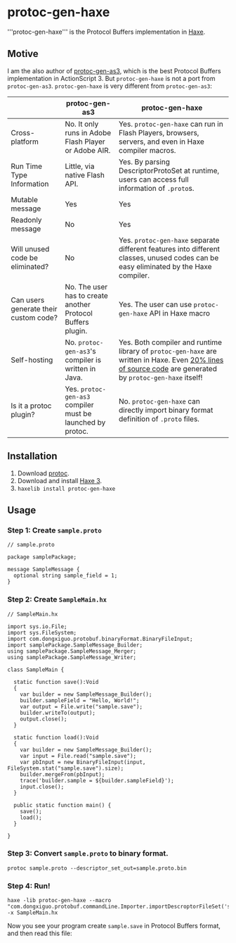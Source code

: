 protoc-gen-haxe
===============

'''protoc-gen-haxe''' is the Protocol Buffers implementation in [Haxe](http://www.haxe.org/).

## Motive

I am the also author of [protoc-gen-as3](https://code.google.com/p/protoc-gen-as3/),
which is the best Protocol Buffers implementation in ActionScript 3.
But `protoc-gen-haxe` is not a port from `protoc-gen-as3`.
`protoc-gen-haxe` is very different from `protoc-gen-as3`:

| | protoc-gen-as3 | protoc-gen-haxe |
| ------------- | ------------- | ----- |
| Cross-platform | No. It only runs in Adobe Flash Player or Adobe AIR. | Yes. `protoc-gen-haxe` can run in Flash Players, browsers, servers, and even in Haxe compiler macros. |
| Run Time Type Information | Little, via native Flash API. | Yes. By parsing DescriptorProtoSet at runtime, users can access full information of `.proto`s. |
| Mutable message | Yes | Yes |
| Readonly message | No | Yes |
| Will unused code be eliminated? | No | Yes. `protoc-gen-haxe` separate different features into different classes, unused codes can be easy eliminated by the Haxe compiler. |
| Can users generate their custom code? | No. The user has to create another Protocol Buffers plugin. | Yes. The user can use `protoc-gen-haxe` API in Haxe macro |
| Self-hosting | No. `protoc-gen-as3`'s compiler is written in Java. | Yes. Both compiler and runtime library of `protoc-gen-haxe` are written in Haxe. Even [20% lines of source code](https://github.com/Atry/protoc-gen-haxe/tree/master/haxelib-release/com/dongxiguo/protobuf/compiler/bootstrap) are generated by `protoc-gen-haxe` itself! |
| Is it a protoc plugin? | Yes. `protoc-gen-as3` compiler must be launched by protoc. | No. `protoc-gen-haxe` can directly import binary format definition of `.proto` files. |

## Installation

 1. Download [protoc](https://code.google.com/p/protobuf/downloads/detail?name=protoc-2.5.0-win32.zip).
 2. Download and install [Haxe 3](http://www.haxe.org/download).
 3. ```haxelib install protoc-gen-haxe```

## Usage

### Step 1: Create `sample.proto`

```
// sample.proto

package samplePackage;

message SampleMessage {
  optional string sample_field = 1;
}
```

### Step 2: Create `SampleMain.hx`

```
// SampleMain.hx

import sys.io.File;
import sys.FileSystem;
import com.dongxiguo.protobuf.binaryFormat.BinaryFileInput;
import samplePackage.SampleMessage_Builder;
using samplePackage.SampleMessage_Merger;
using samplePackage.SampleMessage_Writer;

class SampleMain {

  static function save():Void
  {
    var builder = new SampleMessage_Builder();
    builder.sampleField = "Hello, World!";
    var output = File.write("sample.save");
    builder.writeTo(output);
    output.close();
  }

  static function load():Void
  {
    var builder = new SampleMessage_Builder();
    var input = File.read("sample.save");
    var pbInput = new BinaryFileInput(input, FileSystem.stat("sample.save").size);
    builder.mergeFrom(pbInput);
    trace('builder.sample = ${builder.sampleField}');
    input.close();
  }

  public static function main() {
    save();
    load();
  }

}
```

### Step 3: Convert `sample.proto` to binary format.

```
protoc sample.proto --descriptor_set_out=sample.proto.bin
```

### Step 4: Run!

```
haxe -lib protoc-gen-haxe --macro "com.dongxiguo.protobuf.commandLine.Importer.importDescroptorFileSet('sample.proto.bin')" -x SampleMain.hx
```

Now you see your program create `sample.save` in Protocol Buffers format, and then read this file:
